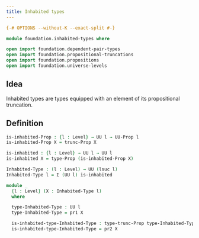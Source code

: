 ```yaml
---
title: Inhabited types
---
```


```agda
{-# OPTIONS --without-K --exact-split #-}

module foundation.inhabited-types where

open import foundation.dependent-pair-types
open import foundation.propositional-truncations
open import foundation.propositions
open import foundation.universe-levels
```

## Idea

Inhabited types are types equipped with an element of its propositional truncation.

## Definition

```agda
is-inhabited-Prop : {l : Level} → UU l → UU-Prop l
is-inhabited-Prop X = trunc-Prop X

is-inhabited : {l : Level} → UU l → UU l
is-inhabited X = type-Prop (is-inhabited-Prop X)

Inhabited-Type : (l : Level) → UU (lsuc l)
Inhabited-Type l = Σ (UU l) is-inhabited

module _
  {l : Level} (X : Inhabited-Type l)
  where

  type-Inhabited-Type : UU l
  type-Inhabited-Type = pr1 X

  is-inhabited-type-Inhabited-Type : type-trunc-Prop type-Inhabited-Type
  is-inhabited-type-Inhabited-Type = pr2 X
```
